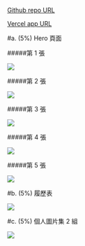 [Github repo URL]()

[Vercel app URL]()

#a. (5%) Hero 頁面

#####第 1 張

![](https://i.imgur.com/jYfAtRm.png)

#####第 2 張

![](https://i.imgur.com/DwSV3ja.png)

#####第 3 張

![](https://i.imgur.com/P11wIgF.png)

#####第 4 張

![](https://i.imgur.com/PrbufcX.jpg)

#####第 5 張

![](https://i.imgur.com/dDYNZCt.jpg)

#b. (5%) 履歷表

![](https://i.imgur.com/A2PUlQo.png)

#c. (5%) 個人圖片集 2 組

![](https://i.imgur.com/F1JJvGb.jpg)
